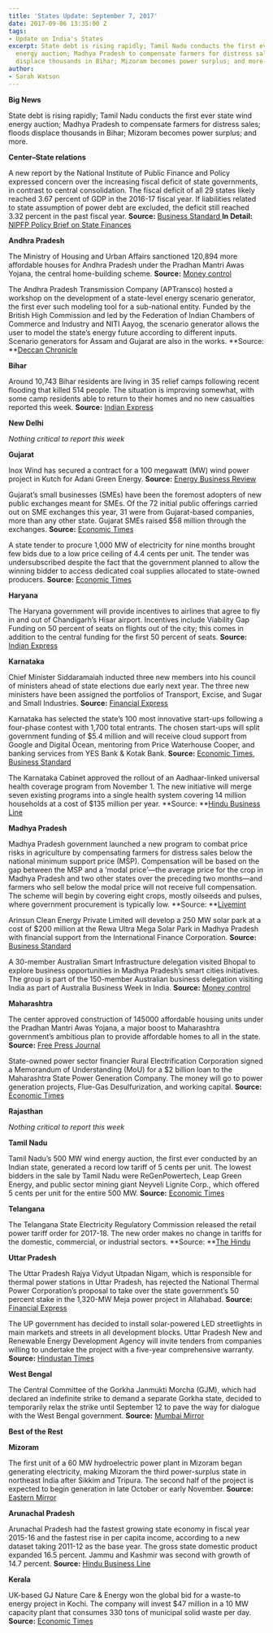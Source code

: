 ```yaml
---
title: 'States Update: September 7, 2017'
date: 2017-09-06 13:35:00 Z
tags:
- Update on India's States
excerpt: State debt is rising rapidly; Tamil Nadu conducts the first ever state wind
  energy auction; Madhya Pradesh to compensate farmers for distress sales; floods
  displace thousands in Bihar; Mizoram becomes power surplus; and more.
author:
- Sarah Watson
---
```


**Big News**

State debt is rising rapidly; Tamil Nadu conducts the first ever state wind energy auction; Madhya Pradesh to compensate farmers for distress sales; floods displace thousands in Bihar; Mizoram becomes power surplus; and more.

**Center–State relations**

A new report by the National Institute of Public Finance and Policy expressed concern over the increasing fiscal deficit of state governments, in contrast to central consolidation. The fiscal deficit of all 29 states likely reached 3.67 percent of GDP in the 2016-17 fiscal year. If liabilities related to state assumption of power debt are excluded, the deficit still reached 3.32 percent in the past fiscal year. **Source:** [Business Standard ](http://www.business-standard.com/article/economy-policy/state-finances-are-showing-signs-of-increasing-fiscal-imbalance-117090400003_1.html)**In Detail:** [NIPFP Policy Brief on State Finances](http://www.nipfp.org.in/media/medialibrary/2017/08/Seminar_papers.pdf)

**Andhra Pradesh**

The Ministry of Housing and Urban Affairs sanctioned 120,894 more affordable houses for Andhra Pradesh under the Pradhan Mantri Awas Yojana, the central home-building scheme. **Source:** [Money control](http://www.moneycontrol.com/news/business/real-estate/andhra-pradesh-gets-largest-share-of-affordable-houses-sanctioned-by-govt-2371541.html)

The Andhra Pradesh Transmission Company (APTransco) hosted a workshop on the development of a state-level energy scenario generator, the first ever such modeling tool for a sub-national entity. Funded by the British High Commission and led by the Federation of Indian Chambers of Commerce and Industry and NITI Aayog, the scenario generator allows the user to model the state’s energy future according to different inputs. Scenario generators for Assam and Gujarat are also in the works. **Source: **[Deccan Chronicle](http://www.deccanchronicle.com/nation/current-affairs/310817/andhra-pradesh-workshop-on-energy-calculator.html)

**Bihar**

Around 10,743 Bihar residents are living in 35 relief camps following recent flooding that killed 514 people. The situation is improving somewhat, with some camp residents able to return to their homes and no new casualties reported this week. **Source:** [Indian Express](http://indianexpress.com/article/india/flood-situation-improves-in-bihar-4825690/)

**New Delhi**

*Nothing critical to report this week*

**Gujarat**

Inox Wind has secured a contract for a 100 megawatt (MW) wind power project in Kutch for Adani Green Energy. **Source:** [Energy Business Review](http://wind.energy-business-review.com/news/inox-wind-wins-contract-for-100mw-project-in-gujarat-india-310817-5914018)

Gujarat’s small businesses (SMEs) have been the foremost adopters of new public exchanges meant for SMEs. Of the 72 initial public offerings carried out on SME exchanges this year, 31 were from Gujarat-based companies, more than any other state. Gujarat SMEs raised $58 million through the exchanges. **Source:** [Economic Times](http://economictimes.indiatimes.com/markets/ipos/fpos/maximum-sme-ipos-in-2017-from-gujarat-raise-rs-373-47-crore/articleshow/60270288.cms)

A state tender to procure 1,000 MW of electricity for nine months brought few bids due to a low price ceiling of 4.4 cents per unit. The tender was undersubscribed despite the fact that the government planned to allow the winning bidder to access dedicated coal supplies allocated
to state-owned producers. **Source:** [Economic Times](http://economictimes.indiatimes.com/industry/energy/power/power-companies-refrain-from-bidding-for-gujarats-low-cost-electricity/articleshow/60266563.cms)

**Haryana**

The Haryana government will provide incentives to airlines that agree to fly in and out of Chandigarh’s Hisar airport. Incentives include Viability Gap Funding on 50 percent of seats on flights out of the city; this comes in addition to the central funding for the first 50 percent
of seats. **Source:** [Indian Express](http://indianexpress.com/article/india/haryana-government-offers-incentives-under-the-udan-scheme-4828292/)

**Karnataka**

Chief Minister Siddaramaiah inducted three new members into his council of ministers ahead of state elections due early next year. The three new ministers have been assigned the portfolios of Transport, Excise, and Sugar and Small Industries. **Source:** [Financial Express](http://www.financialexpress.com/india-news/karnataka-cm-siddaramaiah-expands-ministry-inducts-three/837246/)

Karnataka has selected the state’s 100 most innovative start-ups following a four-phase contest with 1,700 total entrants. The chosen start-ups will split government funding of $5.4 million and will receive cloud support from Google and Digital Ocean, mentoring from Price
Waterhouse Cooper, and banking services from YES Bank & Kotak Bank. **Source:** [Economic
Times](http://economictimes.indiatimes.com/small-biz/startups/karnataka-picks-up-100-most-innovative-startups-to-give-rs-35-cr-in-funding/articleshow/60294651.cms), [Business Standard](http://www.business-standard.com/article/news-ani/digitalocean-signs-mou-with-karnataka-government-to-empower-startups-117090100661_1.html)

The Karnataka Cabinet approved the rollout of an Aadhaar-linked universal health coverage program from November 1. The new initiative will merge seven existing programs into a single health system covering 14 million households at a cost of $135 million per year. **Source: **[Hindu Business Line](http://www.thehindubusinessline.com/news/national/karnataka-to-roll-out-aadhaarlinked-universal-health-coverage-on-nov-1/article9833796.ece)

**Madhya Pradesh**

Madhya Pradesh government launched a new program to combat price risks in agriculture by compensating farmers for distress sales below the national minimum support price (MSP). Compensation will be based on the gap between the MSP and a ‘modal price’—the average price for the crop in Madhya Pradesh and two other states over the preceding two months—and farmers who sell below the modal price will not receive full compensation. The scheme will begin by covering eight crops, mostly oilseeds and pulses, where government  procurement is typically low. **Source: **[Livemint](http://www.livemint.com/Politics/uDdclMv4VKUhGvpSEqtmqL/Madhya-Pradesh-launches-new-farm-scheme-to-hedge-price-risks.html)

Arinsun Clean Energy Private Limited will develop a 250 MW solar park at a cost of $200 million at the Rewa Ultra Mega Solar Park in Madhya Pradesh with financial support from the International Finance Corporation. **Source:** [Business Standard](http://www.business-standard.com/article/companies/arinsun-clean-energy-to-develop-250-mw-solar-park-in-mp-for-200-mn-117082900164_1.html)

A 30-member Australian Smart Infrastructure delegation visited Bhopal to explore business opportunities in Madhya Pradesh’s smart cities initiatives. The group is part of the 150-member Australian business delegation visiting India as part of Australia Business Week in India. **Source:** [Money control](http://www.moneycontrol.com/news/business/australian-team-in-madhya-pradesh-to-explore-opportunities-in-smart-city-project-2374573.html)

**Maharashtra**

The center approved construction of 145000 affordable housing units under the Pradhan Mantri Awas Yojana, a major boost to Maharashtra government’s ambitious plan to provide affordable homes to all in the state. **Source:** [Free Press Journal](http://www.freepressjournal.in/mumbai/mumbai-modi-govt-approves-1-45-lakh-affordable-homes-in-maharashtra/1129387)

State-owned power sector financier Rural Electrification Corporation signed a Memorandum of Understanding (MoU) for a $2 billion loan to the Maharashtra State Power Generation Company. The money will go to power generation projects, Flue-Gas Desulfurization, and working capital. **Source:** [Economic Times](http://energy.economictimes.indiatimes.com/news/power/rec-inks-13000-crore-pact-with-maharashtra-power-generation-firm/60258394)

**Rajasthan**

*Nothing critical to report this week*

**Tamil Nadu**

Tamil Nadu’s 500 MW wind energy auction, the first ever conducted by an Indian state, generated a record low tariff of 5 cents per unit. The lowest bidders in the sale by Tamil Nadu were ReGenPowertech, Leap Green Energy, and public sector mining giant Neyveli Lignite Corp., which offered 5 cents per unit for the entire 500 MW. **Source:** [Economic Times](http://economictimes.indiatimes.com/industry/energy/power/regen-bids-a-record-low-tariff-of-rs-3-42/unit-at-tamil-nadu-wind-energy-auction/articleshow/60299445.cms)

**Telangana**

The Telangana State Electricity Regulatory Commission released the retail power tariff order for 2017-18. The new order makes no change in tariffs for the domestic, commercial, or industrial sectors. **Source: **[The Hindu](http://www.thehindu.com/todays-paper/tp-national/tp-telangana/retail-power-supply-tariff-from-sept-1/article19585127.ece)

**Uttar Pradesh**

The Uttar Pradesh Rajya Vidyut Utpadan Nigam, which is responsible for thermal power stations in Uttar Pradesh, has rejected the National Thermal Power Corporation’s proposal to take over the state government’s 50 percent stake in the 1,320-MW Meja power project in Allahabad. **Source:** [Financial Express](http://www.financialexpress.com/india-news/uprvun-turns-down-ntpc-proposal-for-meja-power-project-stake/835794/)

The UP government has decided to install solar-powered LED streetlights in main markets and streets in all development blocks. Uttar Pradesh New and Renewable Energy Development Agency will invite tenders from companies willing to undertake the project with a five-year
comprehensive warranty. **Source:** [Hindustan Times](http://www.hindustantimes.com/lucknow/solar-power-to-light-up-streets-markets-in-rural-uttar-pradesh/story-UWxK9ORjqCiQaTiIWNOBdK.html)

**West Bengal**

The Central Committee of the Gorkha Janmukti Morcha (GJM), which had declared an indefinite strike to demand a separate Gorkha state, decided to temporarily relax the strike until September 12 to pave the way for dialogue with the West Bengal government. **Source:** [Mumbai Mirror](https://mumbaimirror.indiatimes.com/news/india/west-bengal-gjm-decides-to-temporarily-relax-indefinite-strike-for-gorkhaland/articleshow/60311025.cms)

**Best of the Rest**

**Mizoram**

The first unit of a 60 MW hydroelectric power plant in Mizoram began generating electricity, making Mizoram the third power-surplus state in northeast India after Sikkim and Tripura. The second half of the project is expected to begin generation in late October or early November.
**Source:** [Eastern Mirror
](http://www.easternmirrornagaland.com/mizoram-now-a-power-surplus-state-3rd-in-northeast/)

**Arunachal Pradesh**

Arunachal Pradesh had the fastest growing state economy in fiscal year 2015-16 and the fastest rise in per capita income, according to a new dataset taking 2011-12 as the base year. The gross state domestic product expanded 16.5 percent. Jammu and Kashmir was second with growth of 14.7 percent. **Source:** [Hindu Business Line](http://www.thehindubusinessline.com/economy/arunachal-pradesh-jk-are-fastest-growing-economies/article9837090.ece)

**Kerala**

UK-based GJ Nature Care & Energy won the global bid for a waste-to energy project in Kochi. The company will invest $47 million in a 10 MW capacity plant that consumes 330 tons of municipal solid waste per day. **Source:** [Economic Times](http://economictimes.indiatimes.com/small-biz/entrepreneurship/uk-entrepreneur-to-invest-rs-1500-crore-in-waste-to-energy-plants-in-south-india/articleshow/60293544.cms)